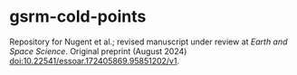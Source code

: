 # gsrm-cold-points
Repository for Nugent et al.; revised manuscript under review at _Earth and Space Science_. Original preprint (August 2024) [doi:10.22541/essoar.172405869.95851202/v1](https://doi.org/10.22541/essoar.172405869.95851202/v1). 
